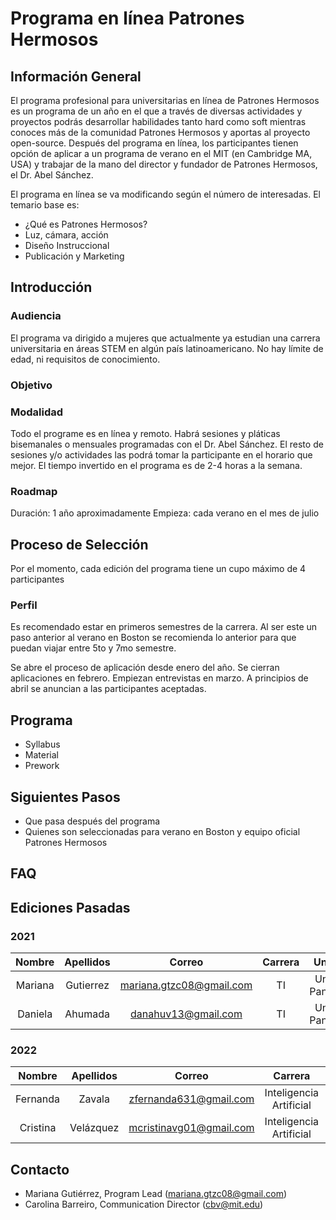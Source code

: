 # Programa en línea Patrones Hermosos 

## Información General 
El programa profesional para universitarias en línea de Patrones Hermosos es un programa de un año en el que a través de diversas actividades y proyectos podrás desarrollar habilidades tanto hard como soft mientras conoces más de la comunidad Patrones Hermosos y aportas al proyecto open-source. 
Después del programa en línea, los participantes tienen opción de aplicar a un programa de verano en el MIT (en Cambridge MA, USA) y trabajar de la mano del director y fundador de Patrones Hermosos, el Dr. Abel Sánchez. 

El programa en línea se va modificando según el número de interesadas.
El temario base es:
- ¿Qué es Patrones Hermosos?
- Luz, cámara, acción
- Diseño Instruccional
- Publicación y Marketing

## Introducción
### Audiencia
El programa va dirigido a mujeres que actualmente ya estudian una carrera universitaria en áreas STEM en algún país latinoamericano.
No hay límite de edad, ni requisitos de conocimiento. 

### Objetivo 

### Modalidad
Todo el programe es en línea y remoto.
Habrá sesiones y pláticas bisemanales o mensuales programadas con el Dr. Abel Sánchez. 
El resto de sesiones y/o actividades las podrá tomar la participante en el horario que mejor.
El tiempo invertido en el programa es de 2-4 horas a la semana. 

### Roadmap
Duración: 1 año aproximadamente 
Empieza: cada verano en el mes de julio

## Proceso de Selección
Por el momento, cada edición del programa tiene un cupo máximo de 4 participantes

### Perfil 
Es recomendado estar en primeros semestres de la carrera. 
Al ser este un paso anterior al verano en Boston se recomienda lo anterior para que puedan viajar entre 5to y 7mo semestre.

Se abre el proceso de aplicación desde enero del año.
Se cierran aplicaciones en febrero. 
Empiezan entrevistas en marzo. A principios de abril se anuncian a las participantes aceptadas.  

## Programa
  - Syllabus
  - Material
  - Prework

## Siguientes Pasos
  - Que pasa después del programa
  - Quienes son seleccionadas para verano en Boston y equipo oficial Patrones Hermosos

## FAQ

## Ediciones Pasadas
### 2021
|Nombre|Apellidos|Correo|Carrera|Universidad|Lugar|
|:---:|:---:|:---:|:---:|:---:|:---:|
|Mariana|Gutierrez|mariana.gtzc08@gmail.com|TI|Universidad Panamericana|CDMX,MX|
|Daniela|Ahumada|danahuv13@gmail.com |TI|Universidad Panamericana|CDMX,MX|

### 2022
|Nombre|Apellidos|Correo|Carrera|Universidad|Estado|
|:---:|:---:|:---:|:---:|:---:|:---:|
|Fernanda|Zavala|zfernanda631@gmail.com|Inteligencia Artificial|Universidad Panamericana|CDMX,MX|
|Cristina|Velázquez|mcristinavg01@gmail.com|Inteligencia Artificial|Universidad Panamericana|CDMX,MX|

## Contacto
- Mariana Gutiérrez, Program Lead (mariana.gtzc08@gmail.com)
- Carolina Barreiro, Communication Director (cbv@mit.edu)
